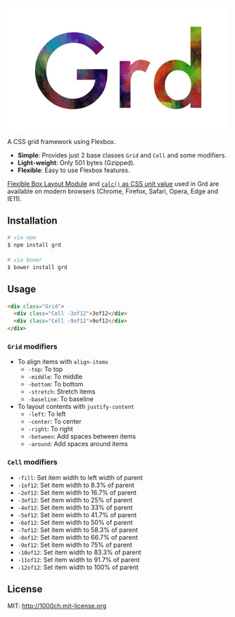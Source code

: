 ![Grd](logo.png)

A CSS grid framework using Flexbox.

- **Simple**: Provides just 2 base classes `Grid` and `Cell` and some modifiers.
- **Light-weight**: Only 501 bytes (Gzipped).
- **Flexible**: Easy to use Flexbox features.

[Flexible Box Layout Module](http://caniuse.com/#search=flex) and [`calc()` as CSS unit value](http://caniuse.com/#search=calc) used in Grd are available on modern browsers (Chrome, Firefox, Safari, Opera, Edge and IE11).

## Installation

```bash
# via npm
$ npm install grd

# via bower
$ bower install grd
```

## Usage

```html
<div class="Grid">
  <div class="Cell -3of12">3of12</div>
  <div class="Cell -9of12">9of12</div>
</div>
```

### `Grid` modifiers

- To align items with `align-items`
  - `-top`: To top
  - `-middle`: To middle
  - `-bottom`: To bottom
  - `-stretch`: Stretch items
  - `-baseline`: To baseline
- To layout contents with `justify-content`
  - `-left`: To left
  - `-center`: To center
  - `-right`: To right
  - `-between`: Add spaces between items
  - `-around`: Add spaces around items

### `Cell` modifiers

- `-fill`: Set item width to left width of parent
- `-1of12`: Set item width to 8.3% of parent
- `-2of12`: Set item width to 16.7% of parent
- `-3of12`: Set item width to 25% of parent
- `-4of12`: Set item width to 33% of parent
- `-5of12`: Set item width to 41.7% of parent
- `-6of12`: Set item width to 50% of parent
- `-7of12`: Set item width to 58.3% of parent
- `-8of12`: Set item width to 66.7% of parent
- `-9of12`: Set item width to 75% of parent
- `-10of12`: Set item width to 83.3% of parent
- `-11of12`: Set item width to 91.7% of parent
- `-12of12`: Set item width to 100% of parent

## License

MIT: http://1000ch.mit-license.org
